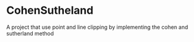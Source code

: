 # CohenSutheland
A project that use point and line clipping by implementing the cohen and sutherland method
